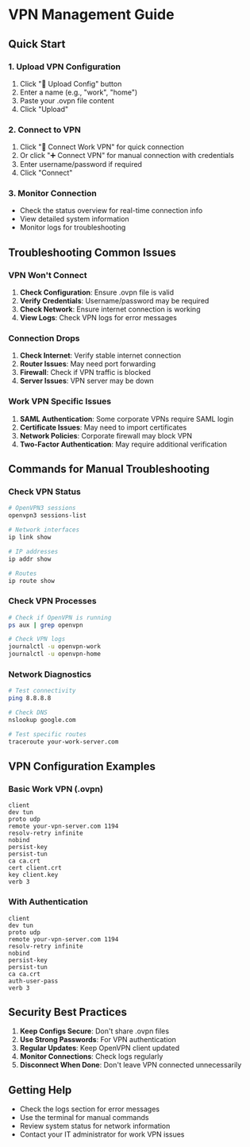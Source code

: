 # VPN Management Guide

## Quick Start

### 1. Upload VPN Configuration
1. Click "📁 Upload Config" button
2. Enter a name (e.g., "work", "home")
3. Paste your .ovpn file content
4. Click "Upload"

### 2. Connect to VPN
1. Click "🏢 Connect Work VPN" for quick connection
2. Or click "➕ Connect VPN" for manual connection with credentials
3. Enter username/password if required
4. Click "Connect"

### 3. Monitor Connection
- Check the status overview for real-time connection info
- View detailed system information
- Monitor logs for troubleshooting

## Troubleshooting Common Issues

### VPN Won't Connect
1. **Check Configuration**: Ensure .ovpn file is valid
2. **Verify Credentials**: Username/password may be required
3. **Check Network**: Ensure internet connection is working
4. **View Logs**: Check VPN logs for error messages

### Connection Drops
1. **Check Internet**: Verify stable internet connection
2. **Router Issues**: May need port forwarding
3. **Firewall**: Check if VPN traffic is blocked
4. **Server Issues**: VPN server may be down

### Work VPN Specific Issues
1. **SAML Authentication**: Some corporate VPNs require SAML login
2. **Certificate Issues**: May need to import certificates
3. **Network Policies**: Corporate firewall may block VPN
4. **Two-Factor Authentication**: May require additional verification

## Commands for Manual Troubleshooting

### Check VPN Status
```bash
# OpenVPN3 sessions
openvpn3 sessions-list

# Network interfaces
ip link show

# IP addresses
ip addr show

# Routes
ip route show
```

### Check VPN Processes
```bash
# Check if OpenVPN is running
ps aux | grep openvpn

# Check VPN logs
journalctl -u openvpn-work
journalctl -u openvpn-home
```

### Network Diagnostics
```bash
# Test connectivity
ping 8.8.8.8

# Check DNS
nslookup google.com

# Test specific routes
traceroute your-work-server.com
```

## VPN Configuration Examples

### Basic Work VPN (.ovpn)
```
client
dev tun
proto udp
remote your-vpn-server.com 1194
resolv-retry infinite
nobind
persist-key
persist-tun
ca ca.crt
cert client.crt
key client.key
verb 3
```

### With Authentication
```
client
dev tun
proto udp
remote your-vpn-server.com 1194
resolv-retry infinite
nobind
persist-key
persist-tun
ca ca.crt
auth-user-pass
verb 3
```

## Security Best Practices

1. **Keep Configs Secure**: Don't share .ovpn files
2. **Use Strong Passwords**: For VPN authentication
3. **Regular Updates**: Keep OpenVPN client updated
4. **Monitor Connections**: Check logs regularly
5. **Disconnect When Done**: Don't leave VPN connected unnecessarily

## Getting Help

- Check the logs section for error messages
- Use the terminal for manual commands
- Review system status for network information
- Contact your IT administrator for work VPN issues
